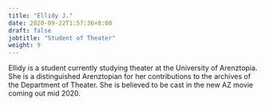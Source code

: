 ```yaml
---
title: "Ellidy J."
date: 2020-09-22T1:57:36+8:00
draft: false
jobtitle: "Student of Theater"
weight: 9
---
```


Ellidy is a student currently studying theater at the University of Arenztopia. She is a distinguished Arenztopian for her contributions to the archives of the Department of Theater. She is believed to be cast in the new AZ movie coming out mid 2020.
